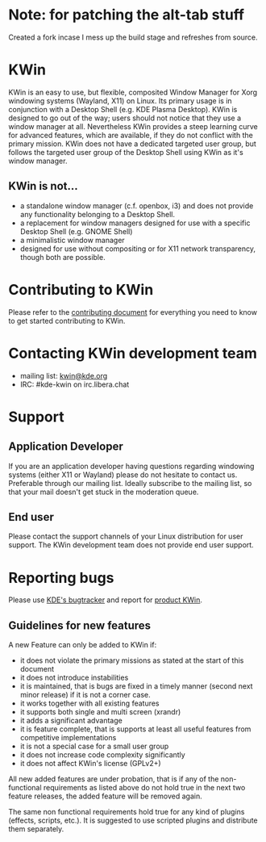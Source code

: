 # Note: for patching the alt-tab stuff
Created a fork incase I mess up the build stage and refreshes from source.

# KWin

KWin is an easy to use, but flexible, composited Window Manager for Xorg windowing systems (Wayland, X11) on Linux. Its primary usage is in conjunction with a Desktop Shell (e.g. KDE Plasma Desktop). KWin is designed to go out of the way; users should not notice that they use a window manager at all. Nevertheless KWin provides a steep learning curve for advanced features, which are available, if they do not conflict with the primary mission. KWin does not have a dedicated targeted user group, but follows the targeted user group of the Desktop Shell using KWin as it's window manager.

## KWin is not...

 * a standalone window manager (c.f. openbox, i3) and does not provide any functionality belonging to a Desktop Shell.
 * a replacement for window managers designed for use with a specific Desktop Shell (e.g. GNOME Shell)
 * a minimalistic window manager
 * designed for use without compositing or for X11 network transparency, though both are possible.

# Contributing to KWin

Please refer to the [contributing document](CONTRIBUTING.md) for everything you need to know to get started contributing to KWin.

# Contacting KWin development team

 * mailing list: [kwin@kde.org](https://mail.kde.org/mailman/listinfo/kwin)
 * IRC: #kde-kwin on irc.libera.chat

# Support
## Application Developer
If you are an application developer having questions regarding windowing systems (either X11 or Wayland) please do not hesitate to contact us. Preferable through our mailing list. Ideally subscribe to the mailing list, so that your mail doesn't get stuck in the moderation queue.

## End user
Please contact the support channels of your Linux distribution for user support. The KWin development team does not provide end user support.

# Reporting bugs

Please use [KDE's bugtracker](https://bugs.kde.org) and report for [product KWin](https://bugs.kde.org/enter_bug.cgi?product=kwin).

## Guidelines for new features

A new Feature can only be added to KWin if:

 * it does not violate the primary missions as stated at the start of this document
 * it does not introduce instabilities
 * it is maintained, that is bugs are fixed in a timely manner (second next minor release) if it is not a corner case.
 * it works together with all existing features
 * it supports both single and multi screen (xrandr)
 * it adds a significant advantage
 * it is feature complete, that is supports at least all useful features from competitive implementations
 * it is not a special case for a small user group
 * it does not increase code complexity significantly
 * it does not affect KWin's license (GPLv2+)

All new added features are under probation, that is if any of the non-functional requirements as listed above do not hold true in the next two feature releases, the added feature will be removed again.

The same non functional requirements hold true for any kind of plugins (effects, scripts, etc.). It is suggested to use scripted plugins and distribute them separately.
